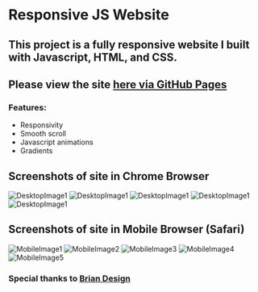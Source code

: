 # Responsive JS Website

## This project is a fully responsive website I built with Javascript, HTML, and CSS.

## Please view the site [here via GitHub Pages](https://valerienierenberg.github.io/responsive_js_website)

### Features:
- Responsivity
- Smooth scroll
- Javascript animations
- Gradients

## Screenshots of site in Chrome Browser
![DesktopImage1](https://github.com/valerienierenberg/responsive_js_website/blob/main/images/responsive_js_site_screenshot1.png?raw=true)
![DesktopImage1](https://github.com/valerienierenberg/responsive_js_website/blob/main/images/responsive_js_site_screenshot2.png?raw=true)
![DesktopImage1](https://github.com/valerienierenberg/responsive_js_website/blob/main/images/responsive_js_site_screenshot3.png?raw=true)
![DesktopImage1](https://github.com/valerienierenberg/responsive_js_website/blob/main/images/responsive_js_site_screenshot4.png?raw=true)
![DesktopImage1](https://github.com/valerienierenberg/responsive_js_website/blob/main/images/responsive_js_site_screenshot5.png?raw=true)

## Screenshots of site in Mobile Browser (Safari)
![MobileImage1](https://github.com/valerienierenberg/responsive_js_website/blob/main/images/mobile_responsive_js_site_screenshot1.PNG?raw=true)
![MobileImage2](https://github.com/valerienierenberg/responsive_js_website/blob/main/images/mobile_responsive_js_site_screenshot2.PNG?raw=true)
![MobileImage3](https://github.com/valerienierenberg/responsive_js_website/blob/main/images/mobile_responsive_js_site_screenshot3.PNG?raw=true)
![MobileImage4](https://github.com/valerienierenberg/responsive_js_website/blob/main/images/mobile_responsive_js_site_screenshot4.PNG?raw=true)
![MobileImage5](https://github.com/valerienierenberg/responsive_js_website/blob/main/images/mobile_responsive_js_site_screenshot5.PNG?raw=true)

### Special thanks to [Brian Design](https://www.youtube.com/watch?v=3-2Pj5hxwrw&t=1869s)
